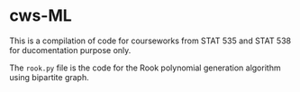 # cws-ML
This is a compilation of code for courseworks from STAT 535 and STAT 538 for ducomentation purpose only. 

The `rook.py` file is the code for the Rook polynomial generation algorithm using bipartite graph.
